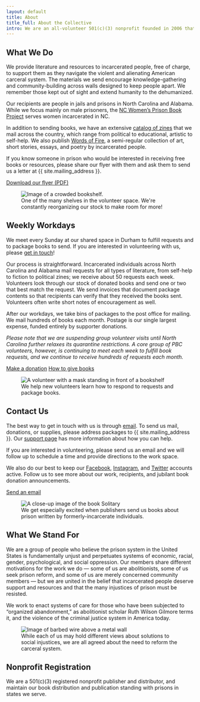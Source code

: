 ```yaml
---
layout: default
title: About
title_full: About the Collective
intro: We are an all-volunteer 501(c)(3) nonprofit founded in 2006 that sends free books and resources to people imprisoned in North Carolina and Alabama.
---
```


<div class="copy-left instantiated">
	<div class="content">
		<h2>What We Do</h2>
		<p>We provide literature and resources to incarcerated people, free of charge, to support them as they navigate the violent and alienating American carceral system. The materials we send encourage knowledge-gathering and community-building across walls designed to keep people apart. We remember those kept out of sight and extend humanity to the dehumanized.</p>
		<p>Our recipients are people in jails and prisons in North Carolina and Alabama. While we focus mainly on male prisoners, the <a href="https://ncwomensprisonbookproject.wordpress.com/">NC Women’s Prison Book Project</a> serves women incarcerated in NC.</p>
		<p>In addition to sending books, we have an extensive <a href="https://drive.google.com/file/d/1bFVwI6wjujZ8CeYVQ0sfIPPQTFyjFguK/view?usp=sharing">catalog of zines</a> that we mail across the country, which range from political to educational, artistic to self-help. We also publish <a href="https://drive.google.com/file/d/1AGHbq9dWWUdB4L54iyiKvsGArzP9vIpT/view?usp=sharing">Words of Fire</a>, a semi-regular collection of art, short stories, essays, and poetry by incarcerated people.</p>
		<p class="italicized">If you know someone in prison who would be interested in receiving free books or resources, please share our flyer with them and ask them to send us a letter at {{ site.mailing_address }}.</p>
		<a href="/img/resource-pbc-flyer.pdf" download="/img/resource-pbc-flyer.pdf" class="btn-secondary download">Download our flyer (PDF)</a>
	</div>
	<figure>
		<img src="/img/photo-bookshelf-1.jpg" alt="Image of a crowded bookshelf.">
		<figcaption>One of the many shelves in the volunteer space. We're constantly reorganizing our stock to make room for more!</figcaption>
	</figure>
</div>

<div class="copy-left instantiated">
	<div class="content">
		<h2 id="workdays">Weekly Workdays</h2>
		<p>We meet every Sunday at our shared space in Durham to fulfill requests and to package books to send. If you are interested in volunteering with us, please <a href="mailto:{{ site.contact_email }}">get in touch</a>!</p>
		<p>Our process is straightforward. Incarcerated individuals  across North Carolina and Alabama mail requests for all types of literature, from self-help to fiction to political zines; we receive about 50 requests each week. Volunteers look through our stock of donated books and send one or two that best match the request. We send invoices that document package contents so that recipients can verify that they received the books sent. Volunteers often write short notes of encouragement as well.</p>
		<p>After our workdays, we take bins of packages to the post office for mailing. We mail hundreds of books each month. Postage is our single largest expense, funded entirely by supporter donations.</p>
		<p><i>Please note that we are suspending group volunteer visits until North Carolina further relaxes its quarantine restrictions. A core group of PBC volunteers, however, is continuing to meet each week to fulfill book requests, and we continue to receive hundreds of requests each month.</i></p>
		<a href="/donate" class="btn-secondary arrow">Make a donation</a>
		<a href="/support-us#donate-books" class="btn-tertiary link-set">How to give books</a>
	</div>
	<figure>
		<img src="/img/photo-volunteer-1.jpg" alt="A volunteer with a mask standing in front of a bookshelf">
		<figcaption>We help new volunteers learn how to respond to requests and package books.</figcaption>
	</figure>
</div>

<div class="copy-left instantiated">
	<div class="content">
		<h2>Contact Us</h2>
		<p>The best way to get in touch with us is through <a href="mailto:{{ site.contact_email }}">email</a>. To send us mail, donations, or supplies, please address packages to {{ site.mailing_address }}. Our <a href="/support-us">support page</a> has more information about how you can help.</p>
		<p>If you are interested in volunteering, please send us an email and we will follow up to schedule a time and provide directions to the work space.</p>
		<p>We also do our best to keep our <a href="{{ site.facebook_link }}">Facebook</a>, <a href="{{ site.instagram_link }}">Instagram</a>, and <a href="{{ site.twitter_link }}">Twitter</a> accounts active. Follow us to see more about our work, recipients, and jubilant book donation announcements.</p>
		<a href="mailto:{{ site.contact_email }}" class="btn-secondary email">Send an email</a>
	</div>
	<figure>
		<img src="/img/photo-solitary.jpg" alt="A close-up image of the book Solitary">
		<figcaption>We get especially excited when publishers send us books about prison written by formerly-incarcerate individuals.</figcaption>
	</figure>
</div>

<div class="copy-left instantiated">
	<div class="content">
		<h2 id="philosophy">What We Stand For</h2>
		<p>We are a group of people who believe the prison system in the United States is fundamentally unjust and perpetuates systems of economic, racial, gender, psychological, and social oppression. Our members share different motivations for the work we do — some of us are abolitionists, some of us seek prison reform, and some of us are merely concerned community members — but we are united in the belief that incarcerated people deserve support and resources and that the many injustices of prison must be resisted.</p>
		<p>We work to enact systems of care for those who have been subjected to “organized abandonment,” as abolitionist scholar Ruth Wilson Gilmore terms it, and the violence of the criminal justice system in America today.</p>
	</div>
	<figure>
		<img src="/img/photo-prison.jpg" alt="Image of barbed wire above a metal wall">
		<figcaption>While each of us may hold different views about solutions to social injustices, we are all agreed about the need to reform the carceral system.</figcaption>
	</figure>
</div>

<div class="copy-left instantiated">
	<div class="content">
		<h2 id="nonprofit-registration">Nonprofit Registration</h2>
		<p>We are a 501(c)(3) registered nonprofit publisher and distributor, and maintain our book distribution and publication standing with prisons in states we serve. </p>
	</div>
</div>

